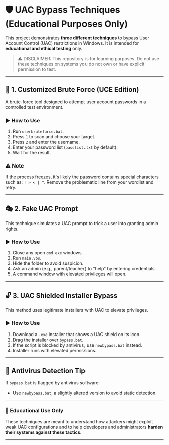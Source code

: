 # 🛡️ UAC Bypass Techniques (Educational Purposes Only)

This project demonstrates **three different techniques** to bypass User Account Control (UAC) restrictions in Windows. It is intended for **educational and ethical testing** only.

> ⚠️ DISCLAIMER: This repository is for learning purposes. Do not use these techniques on systems you do not own or have explicit permission to test.

---

## 🧪 1. Customized Brute Force (UCE Edition)

A brute-force tool designed to attempt user account passwords in a controlled test environment.

### ▶️ How to Use

1. Run `userbruteforce.bat`.
2. Press `1` to scan and choose your target.
3. Press `2` and enter the username.
4. Enter your password list (`passlist.txt` by default).
5. Wait for the result.

### ⚠️ Note

If the process freezes, it's likely the password contains special characters such as: `! > < | ^`. Remove the problematic line from your wordlist and retry.

---

## 🎭 2. Fake UAC Prompt

This technique simulates a UAC prompt to trick a user into granting admin rights.

### ▶️ How to Use

1. Close any open `cmd.exe` windows.
2. Run `main.vbs`.
3. Hide the folder to avoid suspicion.
4. Ask an admin (e.g., parent/teacher) to "help" by entering credentials.
5. A command window with elevated privileges will open.

---

## 🔓 3. UAC Shielded Installer Bypass

This method uses legitimate installers with UAC to elevate privileges.

### ▶️ How to Use

1. Download a `.exe` installer that shows a UAC shield on its icon.
2. Drag the installer over `bypass.bat`.
3. If the script is blocked by antivirus, use `newbypass.bat` instead.
4. Installer runs with elevated permissions.

---

## 🧼 Antivirus Detection Tip

If `bypass.bat` is flagged by antivirus software:
- Use `newbypass.bat`, a slightly altered version to avoid static detection.

---

### 📎 Educational Use Only

These techniques are meant to understand how attackers might exploit weak UAC configurations and to help developers and administrators **harden their systems against these tactics**.

---
